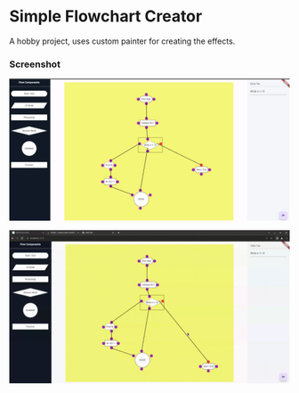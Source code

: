 # Simple Flowchart Creator
A hobby project, uses custom painter for creating the effects.

### Screenshot
!["nice one"](/screenshot.png)

!["nice one 2"](/screen-capture.gif)
